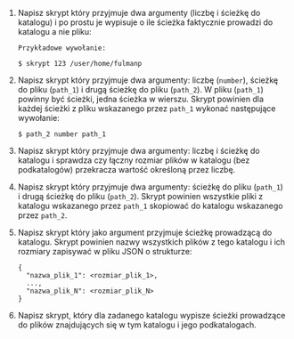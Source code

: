 1. Napisz skrypt który przyjmuje dwa argumenty (liczbę i ścieżkę do katalogu) i po prostu je wypisuje o ile ścieżka faktycznie prowadzi do katalogu a nie pliku:

	```
	Przykładowe wywołanie:
	
	$ skrypt 123 /user/home/fulmanp
	```

2. Napisz skrypt który przyjmuje dwa argumenty: liczbę (`number`), ścieżkę do pliku (`path_1`) i drugą ścieżkę do pliku (`path_2`). W pliku (`path_1`) powinny być ścieżki, jedna ścieżka w wierszu. Skrypt powinien dla każdej ścieżki z pliku wskazanego przez `path_1` wykonać następujące wywołanie:

	```
	$ path_2 number path_1
	``` 

3. Napisz skrypt który przyjmuje dwa argumenty: liczbę i ścieżkę do katalogu i sprawdza czy łączny rozmiar plików w katalogu (bez podkatalogów) przekracza wartość określoną przez liczbę.

4. Napisz skrypt który przyjmuje dwa argumenty: ścieżkę do pliku (`path_1`) i drugą ścieżkę do pliku (`path_2`). Skrypt powinien wszystkie pliki z katalogu wskazanego przez `path_1` skopiować do katalogu wskazanego przez `path_2`.

5. Napisz skrypt który jako argument przyjmuje ścieżkę prowadzącą do katalogu. Skrypt powinien nazwy wszystkich plików z tego katalogu i ich rozmiary zapisywać w pliku JSON o strukturze:

	```
	{
	  "nazwa_plik_1": <rozmiar_plik_1>,
	  ...,
	  "nazwa_plik_N": <rozmiar_plik_N>
	}
	```

6. Napisz skrypt, który dla zadanego katalogu wypisze ścieżki prowadzące do plików znajdujących się w tym katalogu i jego podkatalogach.